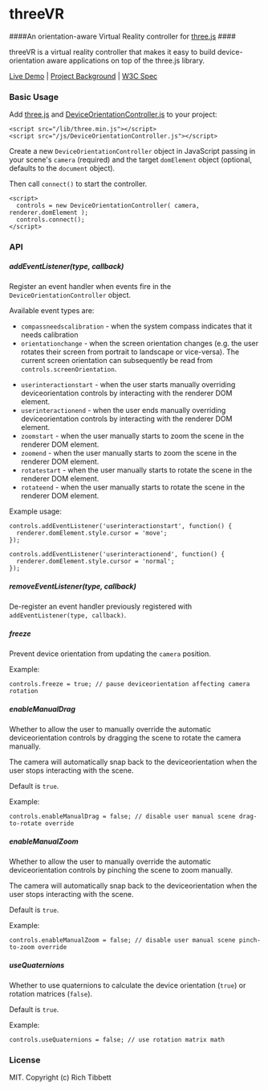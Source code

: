 threeVR
=======

####An orientation-aware Virtual Reality controller for [three.js](http://threejs.org) ####

threeVR is a virtual reality controller that makes it easy to build device-orientation aware applications on top of the three.js library.

[Live Demo](http://people.opera.com/richt/release/demos/orientation/virtualreality/) | [Project Background](http://dev.opera.com/articles/view/w3c-device-orientation-usage/) | [W3C Spec](http://w3c.github.io/deviceorientation/spec-source-orientation.html)

### Basic Usage ###

Add [three.js]() and [DeviceOrientationController.js](https://github.com/richtr/threeVR/blob/master/js/DeviceOrientationController.js) to your project:

    <script src="/lib/three.min.js"></script>
    <script src="/js/DeviceOrientationController.js"></script>

Create a new `DeviceOrientationController` object in JavaScript passing in your scene's `camera` (required) and the target `domElement` object (optional, defaults to  the `document` object).

Then call `connect()` to start the controller.

    <script>
      controls = new DeviceOrientationController( camera, renderer.domElement );
      controls.connect();
    </script>

### API ###

##### addEventListener(type, callback) #####

Register an event handler when events fire in the `DeviceOrientationController` object.

Available event types are:

* `compassneedscalibration` - when the system compass indicates that it needs calibration
* `orientationchange` - when the screen orientation changes (e.g. the user rotates their screen from portrait to landscape or vice-versa). The current screen orientation can subsequently be read from `controls.screenOrientation`.
- `userinteractionstart` - when the user starts manually overriding deviceorientation controls by interacting with the renderer DOM element.
- `userinteractionend` - when the user ends manually overriding deviceorientation controls by interacting with the renderer DOM element.
- `zoomstart` - when the user manually starts to zoom the scene in the renderer DOM element.
- `zoomend` - when the user manually starts to zoom the scene in the renderer DOM element.
- `rotatestart` - when the user manually starts to rotate the scene in the renderer DOM element.
- `rotateend` - when the user manually starts to rotate the scene in the renderer DOM element.

Example usage:

    controls.addEventListener('userinteractionstart', function() {
      renderer.domElement.style.cursor = 'move';
    });

    controls.addEventListener('userinteractionend', function() {
      renderer.domElement.style.cursor = 'normal';
    });

##### removeEventListener(type, callback) #####

De-register an event handler previously registered with `addEventListener(type, callback)`.

##### freeze #####

Prevent device orientation from updating the `camera` position.

Example:

    controls.freeze = true; // pause deviceorientation affecting camera rotation

##### enableManualDrag #####

Whether to allow the user to manually override the automatic deviceorientation controls by dragging the scene to rotate the camera manually.

The camera will automatically snap back to the deviceorientation when the user stops interacting with the scene.

Default is `true`.

Example:

    controls.enableManualDrag = false; // disable user manual scene drag-to-rotate override

##### enableManualZoom #####

Whether to allow the user to manually override the automatic deviceorientation controls by pinching the scene to zoom manually.

The camera will automatically snap back to the deviceorientation when the user stops interacting with the scene.

Default is `true`.

Example:

    controls.enableManualZoom = false; // disable user manual scene pinch-to-zoom override

##### useQuaternions #####

Whether to use quaternions to calculate the device orientation (`true`) or rotation matrices (`false`).

Default is `true`.

Example:

    controls.useQuaternions = false; // use rotation matrix math

### License ###

MIT. Copyright (c) Rich Tibbett
